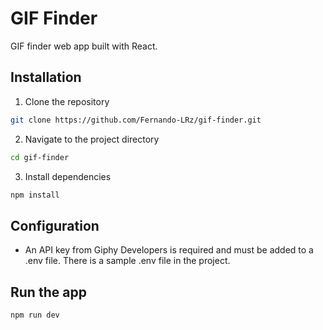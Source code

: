 # GIF Finder
GIF finder web app built with React.

## Installation
1. Clone the repository
```bash
git clone https://github.com/Fernando-LRz/gif-finder.git
``` 
2. Navigate to the project directory
```bash
cd gif-finder
```
3. Install dependencies
```bash
npm install
```

## Configuration
 * An API key from Giphy Developers is required and must be added to a .env file. There is a sample .env file in the project.

## Run the app
```bash
npm run dev
```
